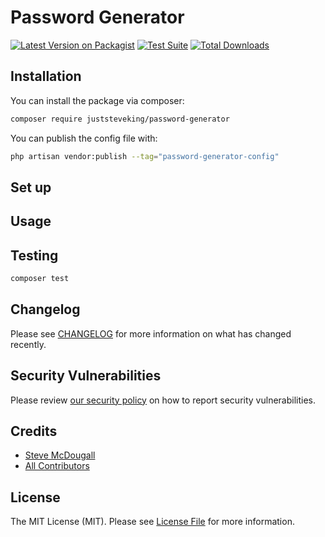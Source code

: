 # Password Generator

[![Latest Version on Packagist](https://img.shields.io/packagist/v/juststeveking/password-generator.svg?style=flat-square)](https://packagist.org/packages/getsendstack/laravel-sendstack)
[![Test Suite](https://github.com/juststeveking/password-generator/actions/workflows/tests.yml/badge.svg)](https://github.com/getsendstack/laravel-sendstack/actions/workflows/tests.yml)
[![Total Downloads](https://img.shields.io/packagist/dt/juststeveking/password-generator.svg?style=flat-square)](https://packagist.org/packages/getsendstack/laravel-sendstack)
<!--delete-->

## Installation

You can install the package via composer:

```bash
composer require juststeveking/password-generator
```

You can publish the config file with:

```bash
php artisan vendor:publish --tag="password-generator-config"
```

## Set up



## Usage



## Testing

```bash
composer test
```

## Changelog

Please see [CHANGELOG](CHANGELOG.md) for more information on what has changed recently.

## Security Vulnerabilities

Please review [our security policy](../../security/policy) on how to report security vulnerabilities.

## Credits

- [Steve McDougall](https://github.com/juststeveking)
- [All Contributors](../../contributors)

## License

The MIT License (MIT). Please see [License File](LICENSE.md) for more information.
